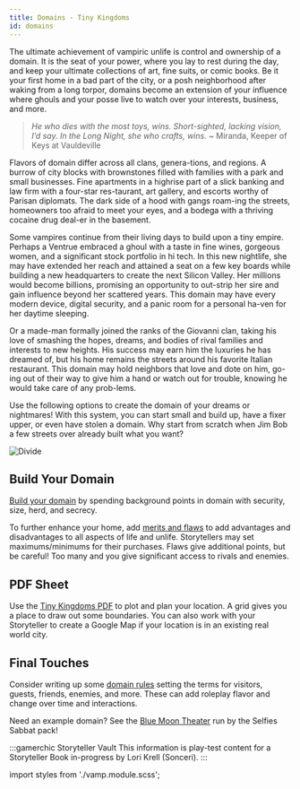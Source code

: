 ```yaml
---
title: Domains - Tiny Kingdoms 
id: domains
---
```


The ultimate achievement of vampiric unlife is control and ownership of a domain. It is the seat of your power, where you lay to rest during the day, and keep your ultimate collections of art, fine suits, or comic books. Be it your first home in a bad part of the city, or a posh neighborhood after waking from a long torpor, domains become an extension of your influence where ghouls and your posse live to watch over your interests, business, and more.

>*He who dies with the most toys, wins. Short-sighted, lacking vision, I’d say. In the Long Night, she who crafts, wins.* ~ Miranda, Keeper of Keys at Vauldeville

Flavors of domain differ across all clans, genera-tions, and regions. A burrow of city blocks with brownstones filled with families with a park and small businesses. Fine apartments in a highrise part of a slick banking and law firm with a four-star res-taurant, art gallery, and escorts worthy of Parisan diplomats. The dark side of a hood with gangs roam-ing the streets, homeowners too afraid to meet your eyes, and a bodega with a thriving cocaine drug deal-er in the basement. 

Some vampires continue from their living days to build upon a tiny empire. 
Perhaps a Ventrue embraced a ghoul with a taste in fine wines, gorgeous women, and a significant stock portfolio in hi tech. In this new nightlife, she may have extended her reach and attained a seat on a few key boards while building a new headquarters to create the next Silicon Valley. Her millions would become billions, promising an opportunity to out-strip her sire and gain influence beyond her scattered years. This domain may have every modern device, digital security, and a panic room for a personal ha-ven for her daytime sleeping.

Or a made-man formally joined the ranks of the Giovanni clan, taking his love of smashing the hopes, dreams, and bodies of rival families and interests to new heights. His success may earn him the luxuries he has dreamed of, but his home remains the streets around his favorite Italian restaurant. This domain may hold neighbors that love and dote on him, go-ing out of their way to give him a hand or watch out for trouble, knowing he would take care of any prob-lems.

Use the following options to create the domain of your dreams or nightmares! With this system, you can start small and build up, have a fixer upper, or even have stolen a domain. Why start from scratch when Jim Bob a few streets over already built what you want?

![Divide](/img/divide/divide-lasombra.png)

## Build Your Domain

[Build your domain](building-rules.md) by spending background points in domain with security, size, herd, and secrecy.  

To further enhance your home, add [merits and flaws](merits-flaws.md) to add advantages and disadvantages to all aspects of life and unlife. Storytellers may set maximums/minimums for their purchases. Flaws give additional points, but be careful! Too many and you give significant access to rivals and enemies.

## PDF Sheet

Use the [Tiny Kingdoms PDF](/files/tiny-kingdoms-sheet.pdf) to plot and plan your location. A grid gives you a place to draw out some boundaries. You can also work with your Storyteller to create a Google Map if your location is in an existing real world city.

## Final Touches

Consider writing up some [domain rules](domain-rules.md) setting the terms for visitors, guests, friends, enemies, and more. These can add roleplay flavor and change over time and interactions. 

Need an example domain? See the [Blue Moon Theater](blue-moon.md) run by the Selfies Sabbat pack!

:::gamerchic Storyteller Vault
This information is play-test content for a Storyteller Book in-progress by Lori Krell (Sonceri).
:::

import styles from './vamp.module.scss';
